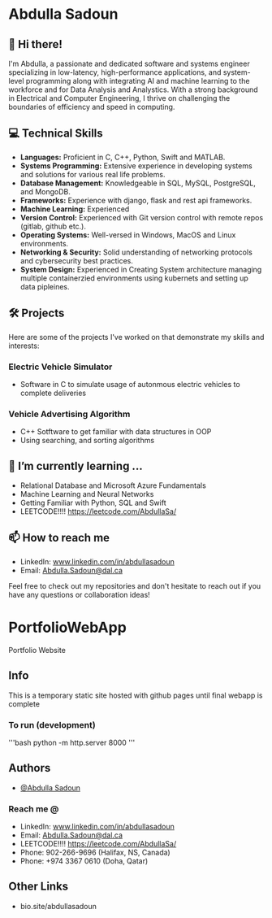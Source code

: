 # Abdulla Sadoun

## 👋 Hi there!
I'm Abdulla, a passionate and dedicated software and systems engineer specializing in low-latency, high-performance applications, and system-level programming along with integrating AI and machine learning to the workforce and for Data Analysis and Analystics. With a strong background in Electrical and Computer Engineering, I thrive on challenging the boundaries of efficiency and speed in computing.

## 💻 Technical Skills
- **Languages:** Proficient in C, C++, Python, Swift and MATLAB.
- **Systems Programming:** Extensive experience in developing systems and solutions for various real life problems.
- **Database Management:** Knowledgeable in SQL, MySQL, PostgreSQL, and MongoDB.
- **Frameworks:** Experience with django, flask and rest api frameworks.
- **Machine Learning:**  Experienced 
- **Version Control:** Experienced with Git version control with remote repos (gitlab, github etc.).
- **Operating Systems:** Well-versed in Windows, MacOS and Linux environments.
- **Networking & Security:** Solid understanding of networking protocols and cybersecurity best practices.
- **System Design:** Experienced in Creating System architecture managing multiple containerzied environments using kubernets and setting up data pipleines.

## 🛠 Projects
Here are some of the projects I've worked on that demonstrate my skills and interests:
 ### Electric Vehicle Simulator
- Software in C to simulate usage of autonmous electric vehicles to complete deliveries
 ### Vehicle Advertising Algorithm
- C++ Sotftware to get familiar with data structures in OOP
- Using searching, and sorting algorithms 

## 🌱 I’m currently learning ...
- Relational Database and Microsoft Azure Fundamentals
- Machine Learning and Neural Networks
- Getting Familiar with Python, SQL and Swift
- LEETCODE!!!! https://leetcode.com/AbdullaSa/

## 📫 How to reach me
- LinkedIn: www.linkedin.com/in/abdullasadoun
- Email: Abdulla.Sadoun@dal.ca

Feel free to check out my repositories and don't hesitate to reach out if you have any questions or collaboration ideas!



# PortfolioWebApp
Portfolio Website

## Info
This is a temporary static site hosted with github pages until final webapp is complete

### To run (development)
'''bash
python -m http.server 8000
'''

## Authors
- [@Abdulla Sadoun](https://github.com/SadounAbdulla)

### Reach me @
- LinkedIn: www.linkedin.com/in/abdullasadoun
- Email: Abdulla.Sadoun@dal.ca
- LEETCODE!!!! https://leetcode.com/AbdullaSa/
- Phone: 902-266-9696 (Halifax, NS, Canada)
- Phone: +974 3367 0610 (Doha, Qatar)

## Other Links
- bio.site/abdullasadoun